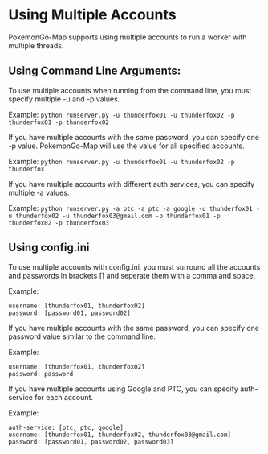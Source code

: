 # Using Multiple Accounts

PokemonGo-Map supports using multiple accounts to run a worker with multiple threads.


## Using Command Line Arguments:

To use multiple accounts when running from the command line, you must specify multiple -u and -p values.

Example: `python runserver.py -u thunderfox01 -u thunderfox02 -p thunderfox01 -p thunderfox02`


If you have multiple accounts with the same password, you can specify one -p value. PokemonGo-Map will use the value for all specified accounts.

Example: `python runserver.py -u thunderfox01 -u thunderfox02 -p thunderfox`


If you have multiple accounts with different auth services, you can specify multiple -a values.

Example: `python runserver.py -a ptc -a ptc -a google -u thunderfox01 -u thunderfox02 -u thunderfox03@gmail.com -p thunderfox01 -p thunderfox02 -p thunderfox03`

## Using config.ini

To use multiple accounts with config.ini, you must surround all the accounts and passwords in brackets [] and seperate them with a comma and space.

Example: 
```
username: [thunderfox01, thunderfox02]
password: [password01, password02]
```


If you have multiple accounts with the same password, you can specify one password value similar to the command line.

Example: 
```
username: [thunderfox01, thunderfox02]
password: password
```

If you have multiple accounts using Google and PTC, you can specify auth-service for each account.

Example:
```
auth-service: [ptc, ptc, google]
username: [thunderfox01, thunderfox02, thunderfox03@gmail.com]
password: [password01, password02, password03]
```
